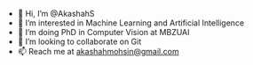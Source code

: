 - 👋 Hi, I’m @AkashahS
- 👀 I’m interested in Machine Learning and Artificial Intelligence 
- 🌱 I’m doing PhD in Computer Vision at MBZUAI
- 💞️ I’m looking to collaborate on Git
- 📫 Reach me at akashahmohsin@gmail.com

<!---
AkashahS/AkashahS is a ✨ special ✨ repository because its `README.md` (this file) appears on your GitHub profile.
You can click the Preview link to take a look at your changes.
--->
